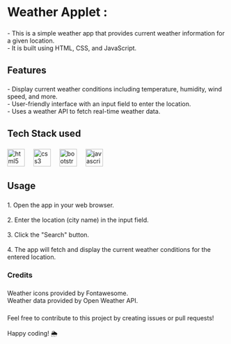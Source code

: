 <h1 align="left">Weather Applet :</h1>

###

<p align="left">- This is a simple weather app that provides current weather information for a given location. <br>- It is built using HTML, CSS, and JavaScript.</p>

###

<h2 align="left">Features</h2>

###

<p align="left">- Display current weather conditions including temperature, humidity, wind speed, and more.<br>- User-friendly interface with an input field to enter the location.<br>- Uses a weather API to fetch real-time weather data.</p>

###

<h2 align="left">Tech Stack used</h2>

###

<div align="left">
  <img src="https://cdn.jsdelivr.net/gh/devicons/devicon/icons/html5/html5-original.svg" height="40" alt="html5 logo"  />
  <img width="12" />
  <img src="https://cdn.jsdelivr.net/gh/devicons/devicon/icons/css3/css3-original.svg" height="40" alt="css3 logo"  />
  <img width="12" />
  <img src="https://cdn.jsdelivr.net/gh/devicons/devicon/icons/bootstrap/bootstrap-original.svg" height="40" alt="bootstrap logo"  />
  <img width="12" />
  <img src="https://cdn.jsdelivr.net/gh/devicons/devicon/icons/javascript/javascript-original.svg" height="40" alt="javascript logo"  />
</div>

###

<h2 align="left">Usage</h2>

###

<p align="left">1. Open the app in your web browser.<br><br>2. Enter the location (city name) in the input field.<br><br>3. Click the "Search" button.<br><br>4. The app will fetch and display the current weather conditions for the entered location.</p>

###

<h3 align="left">Credits</h3>

###

<p align="left">Weather icons provided by Fontawesome.<br>Weather data provided by Open Weather API.</p>

###

<p align="left">Feel free to contribute to this project by creating issues or pull requests!<br><br>Happy coding! 🌦️</p>

###
